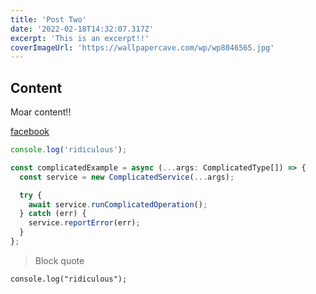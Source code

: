 ```yaml
---
title: 'Post Two'
date: '2022-02-18T14:32:07.317Z'
excerpt: 'This is an excerpt!!'
coverImageUrl: 'https://wallpapercave.com/wp/wp8046565.jpg'
---
```


## Content

Moar content!!

[facebook](http://facebook.com)

```js
console.log('ridiculous');
```

```ts
const complicatedExample = async (...args: ComplicatedType[]) => {
  const service = new ComplicatedService(...args);

  try {
    await service.runComplicatedOperation();
  } catch (err) {
    service.reportError(err);
  }
};
```

> Block quote

`console.log("ridiculous");`
